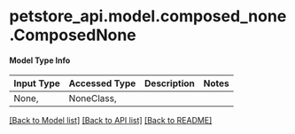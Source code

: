 # petstore_api.model.composed_none.ComposedNone

#### Model Type Info
Input Type | Accessed Type | Description | Notes
------------ | ------------- | ------------- | -------------
None,  | NoneClass,  |  | 

[[Back to Model list]](../../README.md#documentation-for-models) [[Back to API list]](../../README.md#documentation-for-api-endpoints) [[Back to README]](../../README.md)

